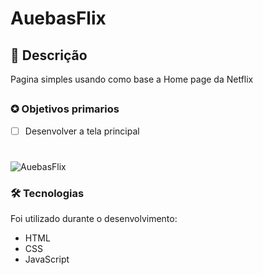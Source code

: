 # AuebasFlix
## 📖 Descrição 
<p>Pagina simples usando como base a Home page da Netflix</p>

##

### ✪ Objetivos primarios

- [ ] Desenvolver a tela principal

#
![AuebasFlix](https://i.imgur.com/sOsZPzx.jpeg)

### 🛠 Tecnologias

Foi utilizado durante o desenvolvimento:
- HTML
- CSS
- JavaScript

